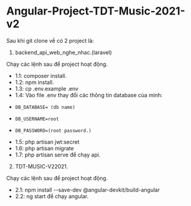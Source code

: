 # Angular-Project-TDT-Music-2021-v2
Sau khi git clone về có 2 project là:
1. backend_api_web_nghe_nhac.(laravel)

 Chạy các lệnh sau để project hoạt động.
 
- 1.1: composer install.
- 1.2: npm install.
- 1.3: cp .env.example .env
- 1.4: Vào file .env thay đổi các thông tin database của mình:
 -     DB_DATABASE= (db name)
 -     DB_USERNAME=root
 -     DB_PASSWORD=(root password.)
- 1.5: php artisan jwt:secret
- 1.6: php artisan migrate 
- 1.7: php artisan serve để chạy api.
 
2. TDT-MUSIC-V22021.

  Chạy các lệnh sau để project hoạt động.
  
 - 2.1: npm install --save-dev @angular-devkit/build-angular
 - 2.2: ng start để chạy angular.
 
